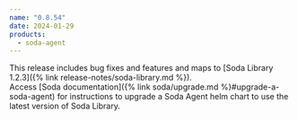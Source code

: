 ```yaml
---
name: "0.8.54"
date: 2024-01-29
products:
  - soda-agent
---
```


This release includes bug fixes and features and maps to [Soda Library 1.2.3]({% link release-notes/soda-library.md %}). <br />
Access [Soda documentation]({% link soda/upgrade.md %}#upgrade-a-soda-agent) for instructions to upgrade a Soda Agent helm chart to use the latest version of Soda Library.